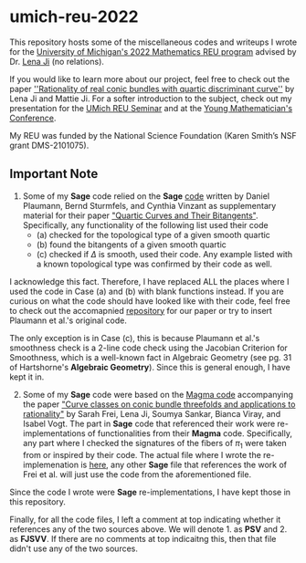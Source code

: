 # umich-reu-2022
This repository hosts some of the miscellaneous codes and writeups I wrote for the [University of Michigan's 2022 Mathematics REU program](https://lsa.umich.edu/math/undergraduates/research-and-career-opportunities/research/research-experience-for-undergraduates--reu-.html) advised by Dr. [Lena Ji](http://www-personal.umich.edu/~lenaji/) (no relations).

If you would like to learn more about our project, feel free to check out the paper [''Rationality of real conic bundles with quartic discriminant curve''](https://arxiv.org/abs/2208.08916) by Lena Ji and Mattie Ji. For a softer introduction to the subject, check out my presentation for the [UMich REU Seminar](Presentation/UMich_REU_Presentation/UMich_Reu_Presentation.pdf) and at the [Young Mathematician's Conference](Presentation/YMC_Presentation_Summer_2022/YMC_Presentation_Summer_2022.pdf).

My REU was funded by the National Science Foundation (Karen Smith’s NSF grant DMS-2101075).

## Important Note

1. Some of my **Sage** code relied on the **Sage** [code](http://sites.math.washington.edu/~vinzant/research/quartics/quartictype.sage) written by Daniel Plaumann, Bernd Sturmfels, and Cynthia Vinzant as supplementary material for their paper ["Quartic Curves and Their Bitangents"](https://arxiv.org/abs/1008.4104). Specifically, any functionality of the following list used their code
    - (a) checked for the topological type of a given smooth quartic
    - (b) found the bitangents of a given smooth quartic
    - (c) checked if $\Delta$ is smooth, used their code.
Any example listed with a known topological type was confirmed by their code as well.

I acknowledge this fact. Therefore, I have replaced ALL the places where I used the code in Case (a) and (b) with blank functions instead. If you are curious on what the code should have looked like with their code, feel free to check out the accomapnied [repository](https://github.com/lena-ji/ConicBundles) for our paper or try to insert Plaumann et al.'s original code.

The only exception is in Case (c), this is because Plaumann et al.'s smoothness check is a 2-line code check using the Jacobian Criterion for Smoothness, which is a well-known fact in Algebraic Geometry (see pg. 31 of Hartshorne's **Algebraic Geometry**). Since this is general enough, I have kept it in.

2. Some of my **Sage** code were based on the [Magma code](https://github.com/ivogt161/FJSVV-rationality) accompanying the paper ["Curve classes on conic bundle threefolds and applications to rationality"](https://arxiv.org/abs/2207.07093) by Sarah Frei, Lena Ji, Soumya Sankar, Bianca Viray, and Isabel Vogt. The part in **Sage** code that referenced their work were re-implementations of functionalities from their **Magma** code. Specifically, any part where I checked the signatures of the fibers of $\pi_1$ were taken from or inspired by their code. The actual file where I wrote the re-implemenation is [here](Code/connected%20components/general_qts.sage), any other **Sage** file that references the work of Frei et al. will just use the code from the aforementioned file.

Since the code I wrote were **Sage** re-implementations, I have kept those in this repository.

Finally, for all the code files, I left a comment at top indicating whether it references any of the two sources above. We will denote 1. as **PSV** and 2. as **FJSVV**. If there are no comments at top indicaitng this, then that file didn't use any of the two sources.
